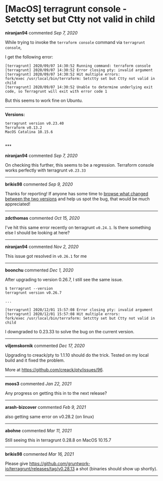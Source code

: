 # [MacOS] terragrunt console - Setctty set but Ctty not valid in child

**niranjan94** commented *Sep 7, 2020*

While trying to invoke the `terraform console` command via `terragrunt console`, 

I get the following error:

```
[terragrunt] 2020/09/07 14:30:52 Running command: terraform console
[terragrunt] 2020/09/07 14:30:52 Error closing pty: invalid argument
[terragrunt] 2020/09/07 14:30:52 Hit multiple errors:
fork/exec /usr/local/bin/terraform: Setctty set but Ctty not valid in child
[terragrunt] 2020/09/07 14:30:52 Unable to determine underlying exit code, so Terragrunt will exit with error code 1
```

But this seems to work fine on Ubuntu.

---

**Versions:**

```
terragrunt version v0.23.40
Terraform v0.13.2
MacOS Catalina 10.15.6
```
<br />
***


**niranjan94** commented *Sep 7, 2020*

On checking this further, this seems to be a regression. Terraform console works perfectly with terragrunt `v0.23.33`
***

**brikis98** commented *Sep 9, 2020*

Thanks for reporting! If anyone has some time to [browse what changed between the two versions](https://github.com/gruntwork-io/terragrunt/compare/v0.23.33...v0.23.40) and help us spot the bug, that would be much appreciated!
***

**zdcthomas** commented *Oct 15, 2020*

I've hit this same error recently on terragrunt `v0.24.1`. Is there something else I should be looking at here?
***

**niranjan94** commented *Nov 2, 2020*

This issue got resolved in `v0.26.1` for me
***

**boonchu** commented *Dec 1, 2020*

After upgrading to version 0.26.7, I still see the same issue.  

```
$ terragrunt --version
terragrunt version v0.26.7

... 

[terragrunt] 2020/12/01 15:57:08 Error closing pty: invalid argument
[terragrunt] 2020/12/01 15:57:08 Hit multiple errors:
fork/exec /usr/local/bin/terraform: Setctty set but Ctty not valid in child
```

I downgraded to 0.23.33 to solve the bug on the current version.
***

**viljemskornik** commented *Dec 17, 2020*

Upgrading to creack/pty to 1.1.10 should do the trick. Tested on my local build and it fixed the problem.

More at https://github.com/creack/pty/issues/96.
***

**moos3** commented *Jan 22, 2021*

Any progress on getting this in to the next release?
***

**arash-bizcover** commented *Feb 9, 2021*

also getting same error on v0.28.2 (on linux)
***

**abohne** commented *Mar 11, 2021*

Still seeing this in terragrunt 0.28.8 on MacOS 10.15.7
***

**brikis98** commented *Mar 16, 2021*

Please give https://github.com/gruntwork-io/terragrunt/releases/tag/v0.28.13 a shot (binaries should show up shortly).
***

